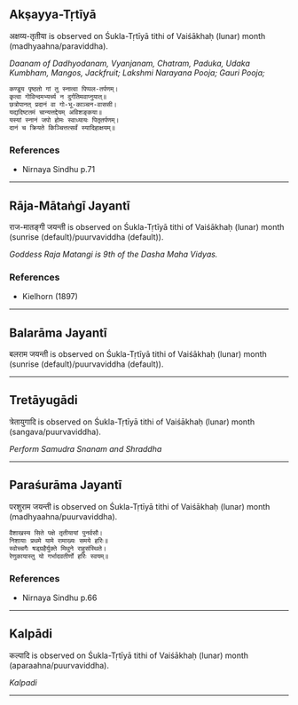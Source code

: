 ## Akṣayya-Tṛtīyā
अक्षय्य-तृतीया is observed on Śukla-Tṛtīyā tithi of Vaiśākhaḥ (lunar) month (madhyaahna/paraviddha).

_Daanam of Dadhyodanam, Vyanjanam, Chatram, Paduka, Udaka Kumbham, Mangos, Jackfruit; Lakshmi Narayana Pooja; Gauri Pooja;_

```
कण्डूय पृष्ठतो गां तु स्नात्वा पिप्पल-तर्पणम्।
कृत्वा गॊविन्दमभ्यर्च्य न दुर्गतिमवाप्नुयात्॥
छत्रोपानत् प्रदानं वा गो-भू-काञ्चन-वाससी।
यद्यदिष्टतमं चान्यत्तद्देयम् अविशङ्कया॥
यस्यां स्नानं जपो होमः स्वाध्यायः पितृतर्पणम्।
दानं च क्रियते किञ्चित्तत्सर्वं स्यादिहाक्षयम्॥
```
### References
* Nirnaya Sindhu p.71


---
## Rāja-Mātaṅgī Jayantī
राज-मातङ्गी जयन्ती is observed on Śukla-Tṛtīyā tithi of Vaiśākhaḥ (lunar) month (sunrise (default)/puurvaviddha (default)).

_Goddess Raja Matangi is 9th of the Dasha Maha Vidyas._
### References
* Kielhorn (1897)


---
## Balarāma Jayantī
बलराम जयन्ती is observed on Śukla-Tṛtīyā tithi of Vaiśākhaḥ (lunar) month (sunrise (default)/puurvaviddha (default)).



---
## Tretāyugādi
त्रेतायुगादि is observed on Śukla-Tṛtīyā tithi of Vaiśākhaḥ (lunar) month (sangava/puurvaviddha).

_Perform Samudra Snanam and Shraddha_

---
## Paraśurāma Jayantī
परशुराम जयन्ती is observed on Śukla-Tṛtīyā tithi of Vaiśākhaḥ (lunar) month (madhyaahna/puurvaviddha).



```
वैशाखस्य सिते पक्षे तृतीयायां पुनर्वसौ।
निशायाः प्रथमे यामे रामाख्यः समये हरिः॥
स्वोच्चगैः षड्ग्रहैर्युक्ते मिथुने राहुसंस्थिते।
रेणुकायास्तु यो गर्भादवतीर्णो हरिः स्वयम्॥
```
### References
* Nirnaya Sindhu p.66


---
## Kalpādi
कल्पादि is observed on Śukla-Tṛtīyā tithi of Vaiśākhaḥ (lunar) month (aparaahna/puurvaviddha).

_Kalpadi_

---
